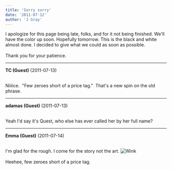 ```yaml
---
title: 'Sorry sorry'
date: '2011-07-12'
author: 'J Gray'
---
```


I apologize for this page being late, folks, and for it not being finished. We'll have the color up soon. Hopefully tomorrow. This is the black and white almost done. I decided to give what we could as soon as possible.<br><br>Thank you for your patience.<br>

---
**TC (Guest)** (2011-07-13)

<br> Niiiice.&nbsp; "Few zeroes short of a price tag."&nbsp; That's a new spin on the old phrase.<br>

---
**adamas (Guest)** (2011-07-13)

<br> Yeah I'd say it's Quest, who else has ever called her by her full name?<br>

---
**Emma (Guest)** (2011-07-14)

<br> I'm glad for the rough. I come for the story not the art. <img src="/smilies/wink1.gif" alt="Wink" border="0">
<br>
<br>Heehee, few zeroes short of a price tag.

